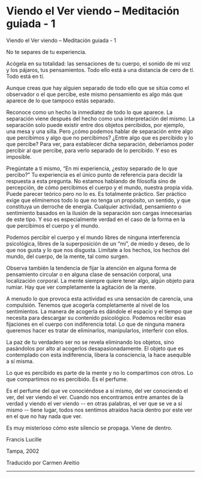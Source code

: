 # Viendo el Ver viendo – Meditación guiada - 1 

Viendo el Ver viendo &ndash; Meditaci&oacute;n guiada - 1

No te separes de tu experiencia.

Ac&oacute;gela en su totalidad: las sensaciones de tu cuerpo, el sonido de mi voz y los p&aacute;jaros, tus pensamientos. Todo ello est&aacute; a una distancia de cero de t&iacute;. Todo est&aacute; en t&iacute;.

Aunque creas que hay alguien separado de todo ello que se sit&uacute;a como el observador o el que percibe, este mismo pensamiento es algo m&aacute;s que aparece de lo que tampoco est&aacute;s separado.

Reconoce como un hecho la inmediatez de todo lo que aparece. La separaci&oacute;n viene despu&eacute;s del hecho como una interpretaci&oacute;n del mismo. La separaci&oacute;n solo puede existir entre dos objetos percibidos, por ejemplo, una mesa y una silla. Pero &iquest;c&oacute;mo podemos hablar de separaci&oacute;n entre algo que percibimos y algo que no percibimos? &iquest;Entre algo que es percibido y lo que percibe? Para ver, para establecer dicha separaci&oacute;n, deber&iacute;amos poder percibir al que percibe, para verlo separado de lo percibido. Y eso es imposible.

Preg&uacute;ntate a t&iacute; mismo, &ldquo;En mi experiencia, &iquest;estoy separado de lo que percibo?&rdquo; Tu experiencia es el &uacute;nico punto de referencia para decidir la respuesta a esta pregunta. No estamos hablando de filosof&iacute;a sino de percepci&oacute;n, de c&oacute;mo percibimos el cuerpo y el mundo, nuestra propia vida. Puede parecer te&oacute;rico pero no lo es. Es totalmente pr&aacute;ctico. Ser pr&aacute;ctico exige que eliminemos todo lo que no tenga un prop&oacute;sito, un sentido, y que constituya un derroche de energ&iacute;a. Cualquier actividad, pensamiento o sentimiento basados en la ilusi&oacute;n de la separaci&oacute;n son cargas innecesarias de este tipo. Y eso es especialmente verdad en el caso de la forma en la que percibimos el cuerpo y el mundo.

Podemos percibir el cuerpo y el mundo libres de ninguna interferencia psicol&oacute;gica, libres de la superposici&oacute;n de un &ldquo;mi&rdquo;, de miedo y deseo, de lo que nos gusta y lo que nos disgusta. Lim&iacute;tate a los hechos, los hechos del mundo, del cuerpo, de la mente, tal como surgen.

Observa tambi&eacute;n la tendencia de fijar la atenci&oacute;n en alguna forma de pensamiento circular o en alguna clase de sensaci&oacute;n corporal, una localizaci&oacute;n corporal. La mente siempre quiere tener algo, alg&uacute;n objeto para rumiar. Hay que ver completamente la agitaci&oacute;n de la mente.

A menudo lo que provoca esta actividad es una sensaci&oacute;n de carencia, una compulsi&oacute;n. Tenemos que acogerla completamente al nivel de los sentimientos. La manera de acogerla es d&aacute;ndole el espacio y el tiempo que necesita para descargar su contenido psicol&oacute;gico. Podemos recibir esas fijaciones en el cuerpo con indiferencia total. Lo que de ninguna manera queremos hacer es tratar de eliminarlos, manipularlos, interferir con ellos.

La paz de tu verdadero ser no se revela eliminando los objetos, sino pas&aacute;ndolos por alto al acogerlos desapasionadamente. El objeto que es contemplado con esta indiferencia, libera la consciencia, la hace asequible a s&iacute; misma.

Lo que es percibido es parte de la mente y no lo compartimos con otros. Lo que compartimos no es percibido. Es el perfume.

Es el perfume del que ve conoci&eacute;ndose a s&iacute; mismo, del ver conociendo el ver, del ver viendo el ver. Cuando nos encontramos entre amantes de la verdad y viendo el ver viendo -- en otras palabras, el ver que se ve a s&iacute; mismo -- tiene lugar, todos nos sentimos atra&iacute;dos hacia dentro por este ver en el que no hay nada que ver.

Es muy misterioso c&oacute;mo este silencio se propaga. Viene de dentro.

Francis Lucille

Tampa, 2002

Traducido por Carmen Areitio

 **** 

